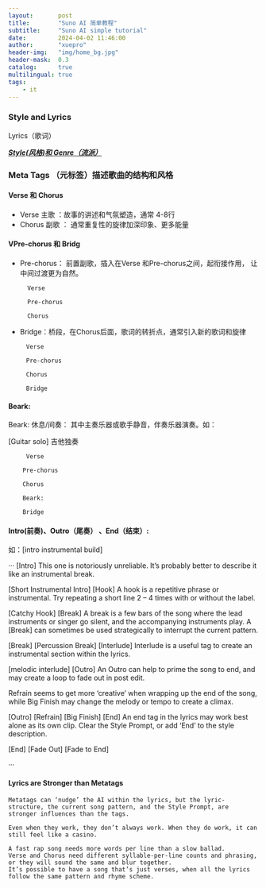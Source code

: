 ```yaml
---
layout:       post
title:        "Suno AI 简单教程"
subtitle:     "Suno AI simple tutorial"
date:         2024-04-02 11:46:00
author:       "xuepro"
header-img:   "img/home_bg.jpg"
header-mask:  0.3
catalog:      true
multilingual: true
tags:
    - it
---
```


### Style and Lyrics

Lyrics（歌词）

[***Style(风格)和 Genre（流派）***](https://www.suno.wiki/faq/style-and-lyrics/styles-and-genres/)

### Meta Tags （元标签）描述歌曲的结构和风格

####  Verse 和 Chorus 
- Verse    主歌 ：故事的讲述和气氛塑造，通常 4-8行
- Chorus   副歌 ： 通常重复性的旋律加深印象、更多能量

####  VPre-chorus 和 Bridg
 - Pre-chorus： 前置副歌，插入在Verse 和Pre-chorus之间，起衔接作用，
                    让中间过渡更为自然。
   ```    
     Verse        

     Pre-chorus 

     Chorus
   ```

- Bridge：桥段，在Chorus后面，歌词的转折点，通常引入新的歌词和旋律
```
     Verse        

     Pre-chorus 

     Chorus 

     Bridge
```

####  Beark: 
   Beark: 休息/间奏：  其中主奏乐器或歌手静音，伴奏乐器演奏。如：
   
   [Guitar solo]  吉他独奏
   
 ```     
      Verse        

     Pre-chorus 

     Chorus 

     Beark:

     Bridge
```
#### Intro(前奏)、Outro（尾奏） 、End（结束）:

  如：[intro instrumental build]

···
  [Intro]
This one is notoriously unreliable. It’s probably better to describe it like an instrumental break.

[Short Instrumental Intro]
[Hook]
A hook is a repetitive phrase or instrumental. Try repeating a short line 2 – 4 times with or without the label.

[Catchy Hook]
[Break]
A break is a few bars of the song where the lead instruments or singer go silent, and the accompanying instruments play. A [Break] can sometimes be used strategically to interrupt the current pattern.

[Break]
[Percussion Break]
[Interlude]
Interlude is a useful tag to create an instrumental section within the lyrics.

[melodic interlude]
[Outro]
An Outro can help to prime the song to end, and may create a loop to fade out in post edit.

Refrain seems to get more ‘creative’ when wrapping up the end of the song, while Big Finish may change the melody or tempo to create a climax.

[Outro]
[Refrain]
[Big Finish]
[End]
An end tag in the lyrics may work best alone as its own clip. Clear the Style Prompt, or add ‘End’ to the style description.

[End]
[Fade Out]
[Fade to End]

···

#### Lyrics are Stronger than Metatags
```
Metatags can ‘nudge’ the AI within the lyrics, but the lyric-structure, the current song pattern, and the Style Prompt, are stronger influences than the tags.

Even when they work, they don’t always work. When they do work, it can still feel like a casino.

A fast rap song needs more words per line than a slow ballad.
Verse and Chorus need different syllable-per-line counts and phrasing, or they will sound the same and blur together.
It’s possible to have a song that’s just verses, when all the lyrics follow the same pattern and rhyme scheme.
```
